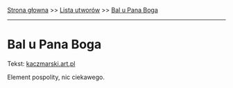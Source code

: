 [Strona głowna](../index.md) >> [Lista utworów](../list.md) >> [Bal u Pana Boga](29.md)

---

# Bal u Pana Boga

Tekst: [kaczmarski.art.pl](https://www.kaczmarski.art.pl/tworczosc/wiersze/bal-u-pana-boga/)

Element pospolity, nic ciekawego.